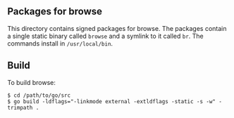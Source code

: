 ## Packages for browse

This directory contains signed packages for browse. The packages contain a single static binary called `browse` and a symlink to it called `br`. The commands install in `/usr/local/bin`.

## Build

To build browse:

    $ cd /path/to/go/src
    $ go build -ldflags="-linkmode external -extldflags -static -s -w" -trimpath .
